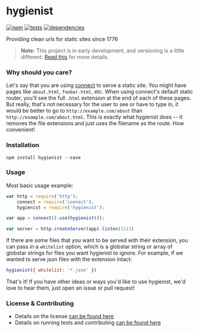 # hygienist

[![npm](http://img.shields.io/npm/v/hygienist.svg?style=flat)](https://badge.fury.io/js/hygienist) [![tests](http://img.shields.io/travis/carrot/hygienist/master.svg?style=flat)](https://travis-ci.org/carrot/hygienist) [![dependencies](http://img.shields.io/gemnasium/carrot/hygienist.svg?style=flat)](https://david-dm.org/carrot/hygienist)

Providing clean urls for static sites since 1776

> **Note:** This project is in early development, and versioning is a little different. [Read this](http://markup.im/#q4_cRZ1Q) for more details.

### Why should you care?

Let's say that you are using [connect](https://github.com/senchalabs/connect) to serve a static site. You might have pages like `about.html`, `foobar.html`, etc. When using connect's default static router, you'll see the full `.html` extension at the end of each of these pages. But really, that's not necessary for the user to see or have to type in, it would be better to go to `http://example.com/about` than `http://example.com/about.html`. This is exactly what hygienist does -- it removes the file extensions and just uses the filename as the route. How convenient!

### Installation

`npm install hygienist --save`

### Usage

Most basic usage example:

```js
var http = require('http');
    connect = require('connect'),
    hygienist = require('hygienist');

var app = connect().use(hygienist());

var server = http.createServer(app).listen(1111)
```

If there are some files that you want to be served with their extension, you can pass in a `whitelist` option, which is a globstar string or array of globstar strings for files you want hygienist to ignore. For example, if we wanted to serve json files with the extension intact:

```js
hygienist({ whitelist: '*.json' })
```

That's it! If you have other ideas or ways you'd like to use hygienist, we'd love to hear them, just open an issue or pull request!

### License & Contributing

- Details on the license [can be found here](LICENSE.md)
- Details on running tests and contributing [can be found here](contributing.md)
